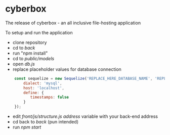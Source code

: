 # cyberbox
The release of cyberbox - an all inclusive file-hosting application

To setup and run the application
   - clone repository
   - cd to *back*
   - run "npm install"
   - cd to *public/models*
   - open *db.js*
   - replace placeholder values for database connection

```js
	const sequelize = new Sequelize('REPLACE_HERE_DATABASE_NAME', 'REPLACE_HERE_USER', 'REPLACE_HERE_PASSWORD', {
  		dialect: 'mysql',
  		host: 'localhost',
  		define: {
   		   timestamps: false
  		}
	});
```

   - edit *front/js/structure.js* *address* variable with your back-end address
   - cd back to *back* (pun intended)
   - run *npm start*
